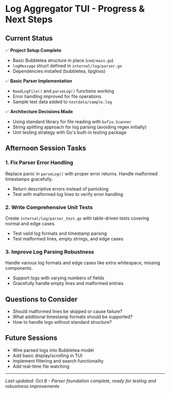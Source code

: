 # Log Aggregator TUI - Progress & Next Steps

## Current Status
✅ **Project Setup Complete**
- Basic Bubbletea structure in place (`cmd/main.go`)
- `logMessage` struct defined in `internal/log/parser.go`
- Dependencies installed (bubbletea, lipgloss)

✅ **Basic Parser Implementation**
- `ReadLogFile()` and `parseLog()` functions working
- Error handling improved for file operations
- Sample test data added to `testdata/sample.log`

✅ **Architecture Decisions Made**
- Using standard library for file reading with `bufio.Scanner`
- String splitting approach for log parsing (avoiding regex initially)
- Unit testing strategy with Go's built-in testing package

## Afternoon Session Tasks

### 1. Fix Parser Error Handling
Replace panic in `parseLog()` with proper error returns. Handle malformed timestamps gracefully.
- Return descriptive errors instead of panicking
- Test with malformed log lines to verify error handling

### 2. Write Comprehensive Unit Tests
Create `internal/log/parser_test.go` with table-driven tests covering normal and edge cases.
- Test valid log formats and timestamp parsing
- Test malformed lines, empty strings, and edge cases

### 3. Improve Log Parsing Robustness
Handle various log formats and edge cases like extra whitespace, missing components.
- Support logs with varying numbers of fields
- Gracefully handle empty lines and malformed entries

## Questions to Consider
- Should malformed lines be skipped or cause failure?
- What additional timestamp formats should be supported?
- How to handle logs without standard structure?

## Future Sessions
- Wire parsed logs into Bubbletea model
- Add basic display/scrolling in TUI
- Implement filtering and search functionality
- Add real-time file watching

---
*Last updated: Oct 8 - Parser foundation complete, ready for testing and robustness improvements*